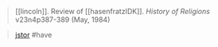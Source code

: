 > [[lincoln]]. Review of [[hasenfratzIDK]].
> *History of Religions* v23n4p387-389 (May, 1984)

> [jstor](https://www.jstor.org/stable/1062649)
> #have